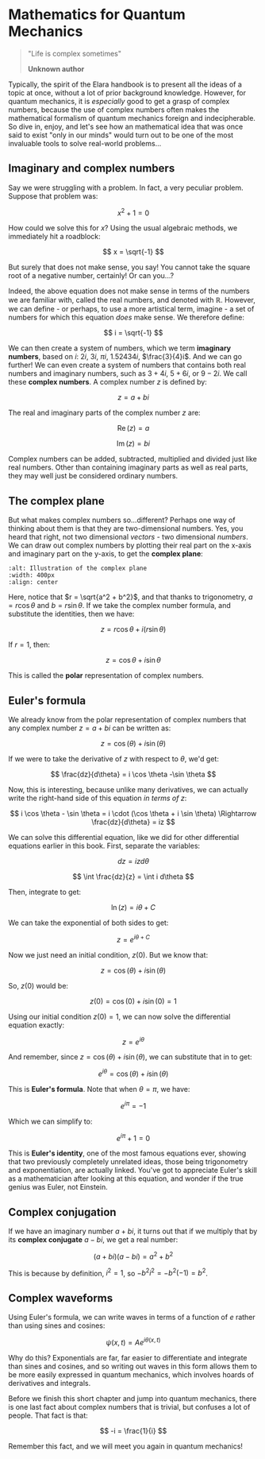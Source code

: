 # Mathematics for Quantum Mechanics


> "Life is complex sometimes"
> 
> **Unknown author**


Typically, the spirit of the Elara handbook is to present all the ideas of a topic at once, without a lot of prior background knowledge. However, for quantum mechanics, it is _especially_ good to get a grasp of complex numbers, because the use of complex numbers often makes the mathematical formalism of quantum mechanics foreign and indecipherable. So dive in, enjoy, and let's see how an mathematical idea that was once said to exist "only in our minds" would turn out to be one of the most invaluable tools to solve real-world problems...


## Imaginary and complex numbers


Say we were struggling with a problem. In fact, a very peculiar problem. Suppose that problem was:


$$
x^2 + 1 = 0
$$


How could we solve this for $x$? Using the usual algebraic methods, we immediately hit a roadblock:


$$
x = \sqrt{-1}
$$


But surely that does not make sense, you say! You cannot take the square root of a negative number, certainly! Or can you...?


Indeed, the above equation does not make sense in terms of the numbers we are familiar with, called the real numbers, and denoted with $\mathbb{R}$. However, we can define - or perhaps, to use a more artistical term, imagine - a set of numbers for which this equation _does_ make sense. We therefore define:


$$
i = \sqrt{-1}
$$


We can then create a system of numbers, which we term **imaginary numbers**, based on $i$: $2i$, $3i$, $\pi i$, $1.52434i$, $\frac{3}{4}i$. And we can go further! We can even create a system of numbers that contains both real numbers and imaginary numbers, such as $3 + 4i$, $5 + 6i$, or $9 - 2i$. We call these **complex numbers**. A complex number $z$ is defined by:


$$
z = a + bi
$$


The real and imaginary parts of the complex number $z$ are:


$$
\operatorname{Re} (z) = a
$$

$$
\operatorname{Im} (z) = bi
$$


Complex numbers can be added, subtracted, multiplied and divided just like real numbers. Other than containing imaginary parts as well as real parts, they may well just be considered ordinary numbers.


## The complex plane


But what makes complex numbers so...different? Perhaps one way of thinking about them is that they are two-dimensional numbers. Yes, you heard that right, not two dimensional _vectors_ - two dimensional _numbers_. We can draw out complex numbers by plotting their real part on the x-axis and imaginary part on the y-axis, to get the **complex plane**:


```{image} img/complex-plane.png
:alt: Illustration of the complex plane
:width: 400px
:align: center
```


Here, notice that $r = \sqrt{a^2 + b^2}$, and that thanks to trigonometry, $a = r\cos \theta$ and $b = r\sin \theta$. If we take the complex number formula, and substitute the identities, then we have:


$$
z = r\cos \theta + i (r\sin \theta)
$$


If $r = 1$, then:


$$
z = \cos \theta + i \sin \theta
$$


This is called the **polar** representation of complex numbers.


## Euler's formula


We already know from the polar representation of complex numbers that any complex number $z = a + bi$ can be written as:


$$
z = \cos(\theta) + i \sin(\theta)
$$


If we were to take the derivative of $z$ with respect to $\theta$, we'd get:


$$
\frac{dz}{d\theta} = i \cos \theta -\sin \theta
$$


Now, this is interesting, because unlike many derivatives, we can actually write the right-hand side of this equation _in terms of_ $z$:


$$
i \cos \theta - \sin \theta = i \cdot (\cos \theta + i \sin \theta) \Rightarrow \frac{dz}{d\theta} = iz
$$


We can solve this differential equation, like we did for other differential equations earlier in this book. First, separate the variables:


$$
dz = iz d\theta
$$


$$
\int \frac{dz}{z} = \int i d\theta
$$


Then, integrate to get:


$$
\ln(z) = i \theta + C
$$


We can take the exponential of both sides to get:


$$
z = e^{i \theta + C}
$$


Now we just need an initial condition, $z(0)$. But we know that: 


$$
z = \cos(\theta) + i \sin(\theta)
$$


So, $z(0)$ would be:


$$
z(0) = \cos(0) + i \sin(0) = 1
$$


Using our initial condition $z(0) = 1$, we can now solve the differential equation exactly:


$$
z = e^{i \theta}
$$


And remember, since $z = \cos(\theta) + i \sin(\theta)$, we can substitute that in to get:


$$
e^{i \theta} = \cos(\theta) + i \sin(\theta)
$$


This is **Euler's formula**. Note that when $\theta = \pi$, we have:


$$
e^{i\pi} = -1
$$


Which we can simplify to:


$$
e^{i\pi} + 1 = 0
$$


This is **Euler's identity**, one of the most famous equations ever, showing that two previously completely unrelated ideas, those being trigonometry and exponentiation, are actually linked. You've got to appreciate Euler's skill as a mathematician after looking at this equation, and wonder if the true genius was Euler, not Einstein.


## Complex conjugation


If we have an imaginary number $a + bi$, it turns out that if we multiply that by its **complex conjugate** $a - bi$, we get a real number:


$$
(a + bi)(a - bi) = a^2 + b^2
$$


This is because by definition, $i^2 = 1$, so $-b^2 i^2 = -b^2 (-1) = b^2$.


## Complex waveforms


Using Euler's formula, we can write waves in terms of a function of $e$ rather than using sines and cosines:


$$
\psi(x, t) = Ae^{i \theta(x, t)}
$$


Why do this? Exponentials are far, far easier to differentiate and integrate than sines and cosines, and so writing out waves in this form allows them to be more easily expressed in quantum mechanics, which involves hoards of derivatives and integrals.


Before we finish this short chapter and jump into quantum mechanics, there is one last fact about complex numbers that is trivial, but confuses a lot of people. That fact is that:


$$
-i = \frac{1}{i}
$$


Remember this fact, and we will meet you again in quantum mechanics!
